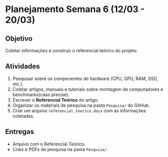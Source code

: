 # Planejamento Semana 6 (12/03 - 20/03)

## Objetivo

Coletar informações e construir o referencial teórico do projeto.

## Atividades

1. Pesquisar sobre os componentes de hardware (CPU, GPU, RAM, SSD, etc.).
2. Coletar artigos, manuais e tutoriais sobre montagem de computadores e benchmarks(caso precise).
3. Escrever o **Referencial Teórico** do artigo.
4. Organizar os materiais de pesquisa na pasta `Pesquisa/` do GitHub.
5. Criar um arquivo `referencial_teorico.docx` com as informações coletadas.

## Entregas

- Arquivo com o Referencial Teórico.
- Links e PDFs de pesquisa na pasta `Pesquisa/`.
